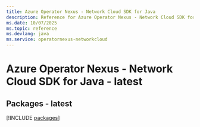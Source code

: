 ```yaml
---
title: Azure Operator Nexus - Network Cloud SDK for Java
description: Reference for Azure Operator Nexus - Network Cloud SDK for Java
ms.date: 10/07/2025
ms.topic: reference
ms.devlang: java
ms.service: operatornexus-networkcloud
---
```

# Azure Operator Nexus - Network Cloud SDK for Java - latest
## Packages - latest
[!INCLUDE [packages](operator-nexus---network-cloud-index.md)]